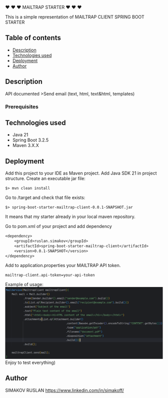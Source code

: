 ❤ ❤ ❤   MAILTRAP STARTER ❤ ❤ ❤

This is a simple representation of MAILTRAP CLIENT SPRING BOOT STARTER

## Table of contents
* [Description](#description)
* [Technologies used](#technologies-used)
* [Deployment](#deployment)
* [Author](#author)


## Description

API documented >Send email (text, html, text&html, templates)

### Prerequisites

## Technologies used

* Java 21
* Spring Boot 3.2.5
* Maven 3.X.X

## Deployment

Add this project to your IDE as Maven project.
Add Java SDK 21 in project structure.
Create an executable jar file:
```
$> mvn clean install
```
Go to /target and check that file exists:
```
$> spring-boot-starter-mailtrap-client-0.0.1-SNAPSHOT.jar
```
It means that my starter already in your local maven repository.

Go to pom.xml of your project and add dependency
```
<dependency>
    <groupId>ruslan.simakov</groupId>
    <artifactId>spring-boot-starter-mailtrap-client</artifactId>
    <version>0.0.1-SNAPSHOT</version>
</dependency>
```
Add to application.properties your MAILTRAP API token.
```
mailtrap-client.api-token=your-api-token
```
Example of usage:
![img.png](img.png)
Enjoy to test everything)

## Author
SIMAKOV RUSLAN
https://www.linkedin.com/in/simakoff/
